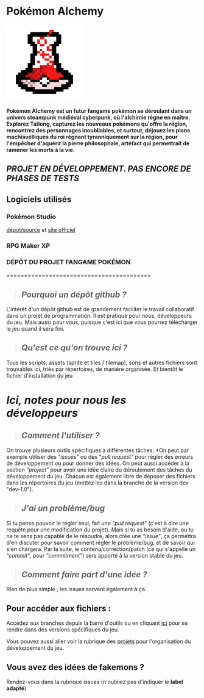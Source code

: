 # Pokémon Alchemy
![icon](https://github.com/Eeleemos/pokemon-alchemy/blob/main/logo.png)

**Pokémon Alchemy est un futur fangame pokémon se déroulant dans un univers steampunk médiéval cyberpunk, où l'alchimie règne en maître.**
**Explorez Taïlong, capturez les nouveaux pokémons qu'offre la région, rencontrez des personnages inoubliables, et surtout, déjouez les plans machiavélliques du roi régnant tyranniquement sur la région, pour l'empêcher d'aquérir la pierre philosophale, artéfact qui permettrait de ramener les morts à la vie.**


## *PROJET EN DÉVELOPPEMENT. PAS ENCORE DE PHASES DE TESTS*

## Logiciels utilisés
### Pokémon Studio
[dépot/source](https://github.com/PokemonWorkshop/PokemonStudio/releases) et
[site officiel](https://pokemonworkshop.com/fr/studio)

### RPG Maker XP


### **DÉPÔT DU PROJET FANGAME POKÉMON**
=========================================

>## *Pourquoi un dépôt github ?*
L'intérêt d'un dépôt github est de grandement faciliter le travail collaboratif dans un projet de programmation. Il est pratique pour nous, développeurs du jeu. Mais aussi pour vous, puisque c'est ici que vous pourrez télécharger le jeu quand il sera fini.


>## *Qu'est ce qu'on trouve ici ?*
Tous les scripts, assets (sprite et tiles / tilemap), sons et autres fichiers sont trouvables ici, triés par répertoires, de manière organisée.
Et bientôt le fichier d'installation du jeu



# *Ici, notes pour nous les développeurs*
>## *Comment l'utiliser ?*
On trouve plusieurs outils spécifiques à différentes tâches; *On peut par exemple utiliser des *"issues"* ou des "*pull request"* pour régler des erreurs de développement ou pour donner des idées. On peut aussi accéder à la section *"project"* pour avoir une idée claire du déroulement des tâches du développement du jeu.
Chacun est également libre de déposer des fichiers dans les répertoires du jeu (mettez les dans la branche de la version dev "dev-1.0").

>## *J'ai un problème/bug*
Si tu pense pouvoir le régler seul, fait une *"pull request"* (c'est à dire une requête pour une modification du projet).
Mais si tu as besoin d'aide, ou tu ne te sens pas capable de le résoudre, alors crée une *"issue"*, ça permettra d'en discuter pour savoir comment régler le problème/bug, et de savoir qui s'en chargera.
Par la suite, le contenu/correction/patch (ce qui s'appelle un *"commit"*, pour *"commitment"*) sera apporté à la version stable du jeu.

>## *Comment faire part d'une idée ?*
Rien de plus simple ; les issues servent également à ça.

## Pour accéder aux fichiers :
Accédez aux branches depuis la barre d'outils ou en cliquant [ici](https://github.com/Eeleemos/pokemon-alchemy/branches) pour se rendre dans des versions spécifiques du jeu.

Vous pouvez aussi aller voir la rubrique des  [projets](https://github.com/Eeleemos/pokemon-alchemy/projects?query=is%3Aopen) pour l'organisation du développement du jeu.

## Vous avez des idées de fakemons ?
Rendez-vous dans la rubrique *issues* (n'oubliez pas d'indiquer le **label adapté**)
